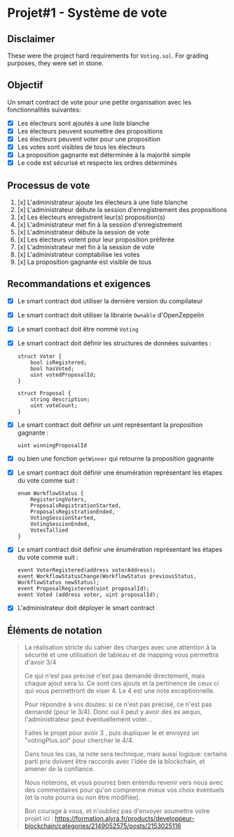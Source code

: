 # Projet#1 - Système de vote

## Disclaimer

These were the project hard requirements for `Voting.sol`.
For grading purposes, they were set in stone.

## Objectif

Un smart contract de vote pour une petite organisation avec les fonctionnalités suivantes:

- [x] Les électeurs sont ajoutés à une liste blanche
- [x] Les électeurs peuvent soumettre des propositions
- [x] Les électeurs peuvent voter pour une proposition
- [x] Les votes sont visibles de tous les électeurs
- [x] La proposition gagnante est déterminée à la majorité simple
- [x] Le code est sécurisé et respecte les ordres déterminés

## Processus de vote

1. [x] L'administrateur ajoute les électeurs à une liste blanche
2. [x] L'administrateur débute la session d'enregistrement des propositions
3. [x] Les électeurs enregistrent leur(s) proposition(s)
4. [x] L'administrateur met fin à la session d'enregistrement
5. [x] L'administrateur débute la session de vote
6. [x] Les électeurs votent pour leur proposition préférée
7. [x] L'administrateur met fin à la session de vote
8. [x] L'administrateur comptabilise les votes
9. [x] La proposition gagnante est visible de tous

## Recommandations et exigences

- [x] Le smart contract doit utiliser la dernière version du compilateur
- [x] Le smart contract doit utiliser la librairie `Ownable` d'OpenZeppelin
- [x] Le smart contract doit être nommé `Voting`
- [x] Le smart contract doit définir les structures de données suivantes :

  ```solidity
  struct Voter {
      bool isRegistered;
      bool hasVoted;
      uint votedProposalId;
  }

  struct Proposal {
      string description;
      uint voteCount;
  }
  ```

- [x] Le smart contract doit définir un uint représentant la proposition gagnante :

  ```solidity
  uint winningProposalId
  ```

- [x] ou bien une fonction `getWinner` qui retourne la proposition gagnante

- [x] Le smart contract doit définir une énumération représentant les étapes du vote comme suit :

  ```solidity
  enum WorkflowStatus {
      RegisteringVoters,
      ProposalsRegistrationStarted,
      ProposalsRegistrationEnded,
      VotingSessionStarted,
      VotingSessionEnded,
      VotesTallied
  }
  ```

- [x] Le smart contract doit définir une énumération représentant les étapes du vote comme suit :

  ```solidity
  event VoterRegistered(address voterAddress);
  event WorkflowStatusChange(WorkflowStatus previousStatus, WorkflowStatus newStatus);
  event ProposalRegistered(uint proposalId);
  event Voted (address voter, uint proposalId);
  ```

- [x] L'administrateur doit déployer le smart contract

## Éléments de notation

> La réalisation stricte du cahier des charges avec une attention à la sécurité et une utilisation de tableau et de mapping vous permettra d'avoir 3/4
>
> Ce qui n'est pas précisé n'est pas demandé directement, mais chaque ajout sera lu. Ce sont ces ajouts et la pertinence de ceux ci qui vous permettront de viser 4. Le 4 est une note exceptionnelle.
>
> Pour répondre à vos doutes: si ce n'est pas précisé, ce n'est pas demandé (pour le 3/4). Donc oui il peut y avoir des ex aequo, l'administrateur peut éventuellement voter…
>
> Faites le projet pour avoir 3 , puis dupliquer le et envoyez un "votingPlus.sol" pour chercher le 4/4.
>
> Dans tous les cas, la note sera technique, mais aussi logique: certains parti pris doivent être raccords avec l'idée de la blockchain, et amener de la confiance.
>
> Nous noterons, et vous pourrez bien entendu revenir vers nous avec des commentaires pour qu'on comprenne mieux vos choix éventuels (et la note pourra ou non être modifiée).
>
> Bon courage à vous, et n'oubliez pas d'envoyer soumettre votre projet ici : https://formation.alyra.fr/products/developpeur-blockchain/categories/2149052575/posts/2153025116
